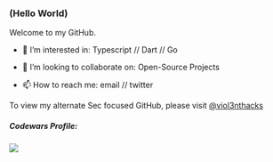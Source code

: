 ### (Hello World)

Welcome to my GitHub.

- 👀 I’m interested in: Typescript // Dart // Go
- 💞️ I’m looking to collaborate on: Open-Source Projects

- 📫 How to reach me: email // twitter


To view my alternate Sec focused GitHub, please visit [@viol3nthacks](https://github.com/viol3nthacks)

##### Codewars Profile:
[<img src="https://www.codewars.com/users/msonke/badges/large">](https://www.codewars.com/users/msonke)

<!---
msonke/msonke is a ✨ special ✨ repository because its `README.md` (this file) appears on your GitHub profile.
You can click the Preview link to take a look at your changes.
--->
